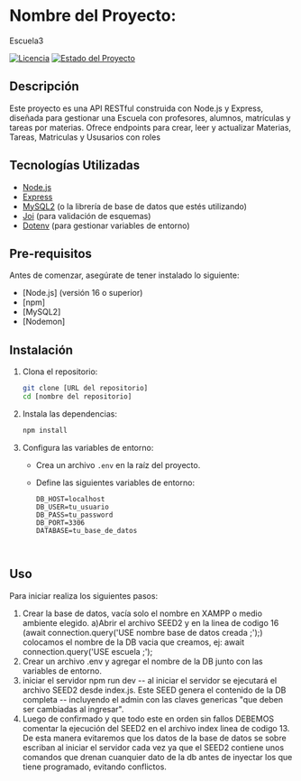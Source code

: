 # Nombre del Proyecto:
Escuela3

[![Licencia](https://img.shields.io/badge/License-MIT-yellow.svg)](https://opensource.org/licenses/MIT)
[![Estado del Proyecto](https://img.shields.io/badge/Status-En%20Desarrollo-orange)](https://shields.io/)

## Descripción
Este proyecto es una API RESTful construida con Node.js y Express, diseñada para gestionar una Escuela con profesores, alumnos, matrículas y tareas por materias. Ofrece endpoints para crear, leer y actualizar Materias, Tareas, Matriculas y Ususarios con roles

## Tecnologías Utilizadas

*   [Node.js](https://nodejs.org/)
*   [Express](https://expressjs.com/)
*   [MySQL2](https://github.com/sidorares/node-mysql2) (o la librería de base de datos que estés utilizando)
*   [Joi](https://joi.dev/) (para validación de esquemas)
*   [Dotenv](https://www.npmjs.com/package/dotenv) (para gestionar variables de entorno)

## Pre-requisitos

Antes de comenzar, asegúrate de tener instalado lo siguiente:

*   [Node.js] (versión 16 o superior)
*   [npm]
*   [MySQL2]
*   [Nodemon]


## Instalación

1.  Clona el repositorio:

    ```bash
    git clone [URL del repositorio]
    cd [nombre del repositorio]
    ```

2.  Instala las dependencias:

    ```bash
    npm install
    ```

3.  Configura las variables de entorno:

    *   Crea un archivo `.env` en la raíz del proyecto.
    *   Define las siguientes variables de entorno:

        ```
        DB_HOST=localhost
        DB_USER=tu_usuario
        DB_PASS=tu_password
        DB_PORT=3306
        DATABASE=tu_base_de_datos
        


## Uso

Para iniciar realiza los siguientes pasos:


1) Crear la base de datos, vacía solo el nombre en XAMPP o medio ambiente elegido.
    a)Abrir el archivo SEED2 y en la linea de codigo 16 (await connection.query('USE nombre base de datos creada ;');)
    colocamos el nombre de la DB vacia que creamos,  ej: await connection.query('USE escuela ;');
2) Crear un archivo .env y agregar el nombre de la DB junto con las variables de entorno.
3) iniciar el servidor 
npm run dev
-- al iniciar el servidor se ejecutará el archivo SEED2 desde index.js. Este SEED genera el contenido de la DB completa
-- incluyendo el admin con las claves genericas "que deben ser cambiadas al ingresar".
4) Luego de confirmado y que todo este en orden sin fallos DEBEMOS comentar la ejecución del SEED2 en el archivo index linea de codigo 13. De esta manera evitaremos que los datos de la base de datos se sobre escriban al iniciar el servidor cada vez ya que el SEED2 contiene unos comandos que drenan cuanquier dato de la db antes de inyectar los que tiene programado, evitando conflictos.
